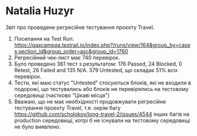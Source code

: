 # Natalia Huzyr

Звіт про проведене регресійне тестування проєкту Travel.

1. Посилання на Test Run: https://qaxcampqa.testrail.io/index.php?/runs/view/164&group_by=cases:section_id&group_order=asc&group_id=1760
2. Регресійний чек-лист має 740 перевірок.
3. Було проведено 361 тест з результатом: 176 Passed, 24 Blocked, 0 Retest, 26 Failed and 135 N/A.
   379 Untested, що складає 51% всіх перевірок.
4. Тести, які маю статус "Untested" стосуються блоків, які не входили в подорожі, що тестувались або блоків не перевірялись на тестовому середовищі (частково "Цікаві місця")
5. Вважаю, що не має необхідності продовжувати регресійне тестування проєкту Travel, т.я. окрім багу https://github.com/scholokov/long-travel-2/issues/4544 інших багів на production середовищі, котрі б не існували на тестовому середовищі не було виявлено.
